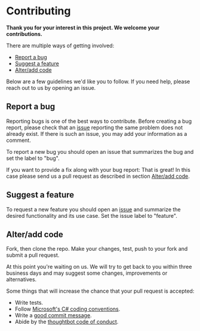 # Contributing

**Thank you for your interest in this project. We welcome your contributions.**

There are multiple ways of getting involved:

- [Report a bug](#report-a-bug) 
- [Suggest a feature](#suggest-a-feature) 
- [Alter/add code](#alter/add-code) 

Below are a few guidelines we'd like you to follow. If you need help, please reach out to us by opening an issue.

## Report a bug 

Reporting bugs is one of the best ways to contribute. Before creating a bug report, please check that an [issue](/issues) reporting the same problem does not already exist. If there is such an issue, you may add your information as a comment.

To report a new bug you should open an issue that summarizes the bug and set the label to "bug".

If you want to provide a fix along with your bug report: That is great! In this case please send us a pull request as described in section [Alter/add code](#alter/add-code).

## Suggest a feature

To request a new feature you should open an [issue](../../issues/new) and summarize the desired functionality and its use case. Set the issue label to "feature".  

## Alter/add code

Fork, then clone the repo. Make your changes, test, push to your fork and submit a pull request.

At this point you're waiting on us. We will try to get back to you within three business days and may suggest
some changes, improvements or alternatives.

Some things that will increase the chance that your pull request is accepted:

* Write tests.
* Follow [Microsoft's C# coding conventions].
* Write a [good commit message][commit].
* Abide by the [thoughtbot code of conduct].

[Microsoft's C# coding conventions]: http://msdn.microsoft.com/en-us/library/vstudio/ff926074.aspx
[commit]: http://tbaggery.com/2008/04/19/a-note-about-git-commit-messages.html
[thoughtbot code of conduct]: https://thoughtbot.com/open-source-code-of-conduct

